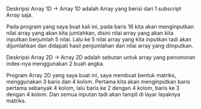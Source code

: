 Deskripsi Array 1D
-> Array 1D adalah Array yang berisi dari 1 subscript Array saja.

Pada program yang saya buat kali ini, pada baris 16 kita akan menginputkan nilai array yang akan kita jumlahkan, 
disini nilai array yang akan kita inputkan berjumlah 5 nilai. 
Lalu ke 5 nilai array yang kita inputkan tadi akan dijumlahkan dan didapati hasil penjumlahan dari nilai array yang diinputkan.

Deskripsi Array 2D
-> Array 2D adalah sebutan untuk array yang penomoran index-nya menggunakan 2 buah angka.

Program Array 2D yang saya buat ini, saya membuat bentuk matriks, menggunakan 3 baris dan 4 kolom. 
Pertama kita akan menginputkan baris pertama sebanyak 4 kolom, lalu baris ke 2 dengan 4 kolom, baris ke 3 dengan 4 kolom. 
Dan semua inputan tadi akan tampil di layar layaknya matriks.
